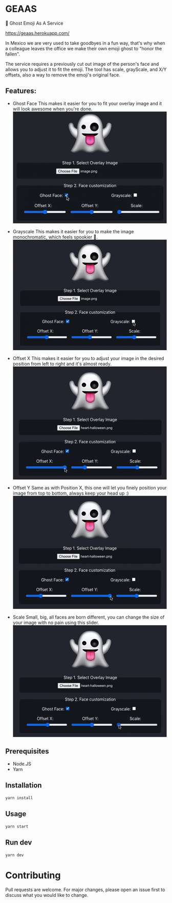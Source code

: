 # GEAAS
👻 Ghost Emoji As A Service

https://geaas.herokuapp.com/

In Mexico we are very used to take goodbyes in a fun way, that's why when a colleague leaves the office we make their own emoji ghost to "honor the fallen".

The service requires a previously cut out image of the person's face and allows you to adjust it to fit the emoji. The tool has scale, grayScale, and X/Y offsets, also a way to remove the emoji's original face.

## Features:
- Ghost Face
This makes it easier for you to fit your overlay image and it will look awesome when you're done.
![Ghost face](./video/ghost-face.gif)

- Grayscale
This makes it easier for you to make the image monochromatic, which feels spookier 👻.
![Ghost face](./video/grayscale.gif)

- Offset X
This makes it easier for you to adjust your image in the desired position from left to right and it's almost ready.
![Ghost face](./video/offset-x.gif)

- Offset Y
Same as with Position X, this one will let you finely position your image from top to bottom, always keep your head up :)
![Ghost face](./video/offset-y.gif)

- Scale
Small, big, all faces are born different, you can change the size of your image with no pain using this slider.
![Ghost face](./video/scale.gif)

## Prerequisites
- Node.JS
- Yarn

## Installation
`yarn install`

## Usage
`yarn start`

## Run dev
`yarn dev`

# Contributing
Pull requests are welcome. For major changes, please open an issue first to discuss what you would like to change.
